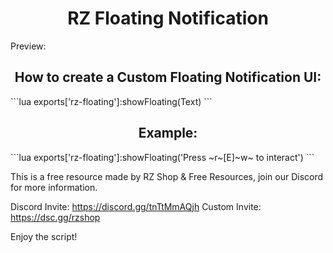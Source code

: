 <div align="center"> <h1>RZ Floating Notification</h1> </div>

Preview: 

<div align="center"> <h2>How to create a Custom Floating Notification UI:</h2> </div>
```lua
exports['rz-floating']:showFloating(Text)
```
<div align="center"> <h2>Example:</h2> </div>
```lua
exports['rz-floating']:showFloating('Press ~r~[E]~w~ to interact')
```

This is a free resource made by RZ Shop & Free Resources, join our Discord for more information.

Discord Invite: https://discord.gg/tnTtMmAQjh
Custom Invite: https://dsc.gg/rzshop

Enjoy the script!
